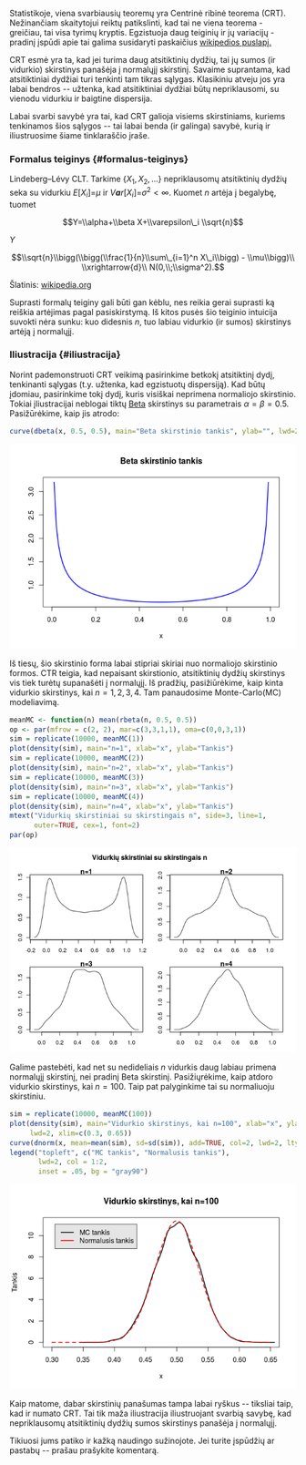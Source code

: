 Statistikoje, viena svarbiausių teoremų yra Centrinė ribinė teorema
(CRT). Nežinančiam skaitytojui reiktų patikslinti, kad tai ne viena
teorema - greičiau, tai visa tyrimų kryptis. Egzistuoja daug teiginių ir
jų variacijų - pradinį įspūdi apie tai galima susidaryti paskaičius
[wikipedios
puslapį.](https://en.wikipedia.org/wiki/Central_limit_theorem)

CRT esmė yra ta, kad jei turima daug atsitiktinių dydžių, tai jų sumos
(ir vidurkio) skirstinys panašėja į normalųjį skirstinį. Savaime
suprantama, kad atsitiktiniai dydžiai turi tenkinti tam tikras sąlygas.
Klasikiniu atveju jos yra labai bendros -- užtenka, kad atsitiktiniai
dydžiai būtų nepriklausomi, su vienodu vidurkiu ir baigtine dispersija.

Labai svarbi savybė yra tai, kad CRT galioja visiems skirstiniams,
kuriems tenkinamos šios sąlygos -- tai labai benda (ir galinga) savybė,
kurią ir iliustruosime šiame tinklaraščio įraše.

### Formalus teiginys {#formalus-teiginys}

Lindeberg–Lévy CLT. Tarkime {*X*<sub>1</sub>, *X*<sub>2</sub>, ...}
nepriklausomų atsitiktinių dydžių seka su vidurkiu
*E*\[*X*<sub>*i*</sub>\]=*μ* ir
*V**a**r*\[*X*<sub>*i*</sub>\]=*σ*<sup>2</sup> &lt; ∞. Kuomet *n* artėja
į begalybę, tuomet

$$Y=\\alpha+\\beta X+\\varepsilon\_i \\sqrt{n}$$

*Y*

$$\\sqrt{n}\\bigg(\\bigg(\\frac{1}{n}\\sum\_{i=1}^n X\_i\\bigg) - \\mu\\bigg)\\ \\xrightarrow{d}\\ N(0,\\;\\sigma^2).$$

Šlatinis:
[wikipedia.org](https://en.wikipedia.org/wiki/Central_limit_theorem)

Suprasti formalų teiginy gali būti gan kėblu, nes reikia gerai suprasti
ką reiškia artėjimas pagal pasiskirstymą. Iš kitos pusės šio teiginio
intuicija suvokti nėra sunku: kuo didesnis *n*, tuo labiau vidurkio (ir
sumos) skirstinys artėją į normalųjį.

### Iliustracija {#iliustracija}

Norint pademonstruoti CRT veikimą pasirinkime betkokį atsitiktinį dydį,
tenkinanti sąlygas (t.y. užtenka, kad egzistuotų dispersiją). Kad būtų
įdomiau, pasirinkime tokį dydį, kuris visiškai neprimena normaliojo
skirstinio. Tokiai įliustracijai neblogai tiktų
[Beta](https://en.wikipedia.org/wiki/Beta_distribution) skirstinys su
parametrais *α* = *β* = 0.5. Pasižūrėkime, kaip jis atrodo:

~~~~ r
curve(dbeta(x, 0.5, 0.5), main="Beta skirstinio tankis", ylab="", lwd=2, col=4)
~~~~

![](CRT_files/figure-markdown_phpextra/betaSkirstinys-1.png)

Iš tiesų, šio skirstinio forma labai stipriai skiriai nuo normaliojo
skirstinio formos. CTR teigia, kad nepaisant skirstionio, atsitiktinių
dydžių skirstinys vis tiek turėtų supanašėti į normalųjį. Iš pradžių,
pasižiūrėkime, kaip kinta vidurkio skirstinys, kai *n* = 1, 2, 3, 4. Tam
panaudosime Monte-Carlo(MC) modeliavimą.

~~~~ r
meanMC <- function(n) mean(rbeta(n, 0.5, 0.5))
op <- par(mfrow = c(2, 2), mar=c(3,3,1,1), oma=c(0,0,3,1))
sim = replicate(10000, meanMC(1))
plot(density(sim), main="n=1", xlab="x", ylab="Tankis")
sim = replicate(10000, meanMC(2))
plot(density(sim), main="n=2", xlab="x", ylab="Tankis")
sim = replicate(10000, meanMC(3))
plot(density(sim), main="n=3", xlab="x", ylab="Tankis")
sim = replicate(10000, meanMC(4))
plot(density(sim), main="n=4", xlab="x", ylab="Tankis")
mtext("Vidurkių skirstiniai su skirstingais n", side=3, line=1, 
      outer=TRUE, cex=1, font=2)
par(op)
~~~~

![](CRT_files/figure-markdown_phpextra/mazuNSkirstiniai-1.png)

Galime pastebėti, kad net su nedideliais *n* vidurkis daug labiau
primena normalųjį skirstinį, nei pradinį Beta skirstinį. Pasižiųrėkime,
kaip atdoro vidurkio skirstinys, kai *n* = 100. Taip pat palyginkime tai
su normaliuoju skirstiniu.

~~~~ r
sim = replicate(10000, meanMC(100))
plot(density(sim), main="Vidurkio skirstinys, kai n=100", xlab="x", ylab="Tankis", 
     lwd=2, xlim=c(0.3, 0.65))
curve(dnorm(x, mean=mean(sim), sd=sd(sim)), add=TRUE, col=2, lwd=2, lty=2 )
legend("topleft", c("MC tankis", "Normalusis tankis"), 
       lwd=2, col = 1:2, 
       inset = .05, bg = "gray90")
~~~~

![](CRT_files/figure-markdown_phpextra/palyginimas-1.png)

Kaip matome, dabar skirstinių panašumas tampa labai ryškus -- tiksliai
taip, kad ir numato CRT. Tai tik maža iliustracija iliustruojant svarbią
savybę, kad nepriklausomų atsitiktinių dydžių sumos skirstinys panašėja
į normalųjį.

Tikiuosi jums patiko ir kažką naudingo sužinojote. Jei turite įspūdžių
ar pastabų -- prašau prašykite komentarą.
